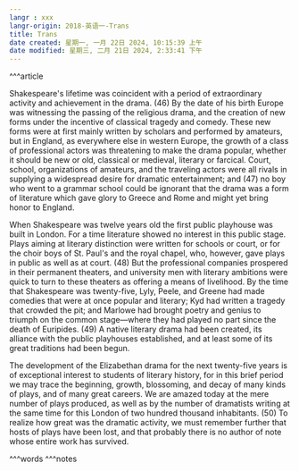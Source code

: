 ```yaml
---
langr : xxx
langr-origin: 2018-英语一-Trans
title: Trans
date created: 星期一, 一月 22日 2024, 10:15:39 上午
date modified: 星期三, 二月 21日 2024, 2:33:41 下午
---
```


^^^article

Shakespeare's lifetime was coincident with a period of extraordinary activity and achievement in the drama. (46) By the date of his birth Europe was witnessing the passing of the religious drama, and the creation of new forms under the incentive of classical tragedy and comedy. These new forms were at first mainly written by scholars and performed by amateurs, but in England, as everywhere else in western Europe, the growth of a class of professional actors was threatening to make the drama popular, whether it should be new or old, classical or medieval, literary or farcical. Court, school, organizations of amateurs, and the traveling actors were all rivals in supplying a widespread desire for dramatic entertainment; and (47) no boy who went to a grammar school could be ignorant that the drama was a form of literature which gave glory to Greece and Rome and might yet bring honor to England.

When Shakespeare was twelve years old the first public playhouse was built in London. For a time literature showed no interest in this public stage. Plays aiming at literary distinction were written for schools or court, or for the choir boys of St. Paul's and the royal chapel, who, however, gave plays in public as well as at court. (48) But the professional companies prospered in their permanent theaters, and university men with literary ambitions were quick to turn to these theaters as offering a means of livelihood. By the time that Shakespeare was twenty-five, Lyly, Peele, and Greene had made comedies that were at once popular and literary; Kyd had written a tragedy that crowded the pit; and Marlowe had brought poetry and genius to triumph on the common stage—where they had played no part since the death of Euripides. (49) A native literary drama had been created, its alliance with the public playhouses established, and at least some of its great traditions had been begun.

The development of the Elizabethan drama for the next twenty-five years is of exceptional interest to students of literary history, for in this brief period we may trace the beginning, growth, blossoming, and decay of many kinds of plays, and of many great careers. We are amazed today at the mere number of plays produced, as well as by the number of dramatists writing at the same time for this London of two hundred thousand inhabitants. (50) To realize how great was the dramatic activity, we must remember further that hosts of plays have been lost, and that probably there is no author of note whose entire work has survived.




^^^words
^^^notes